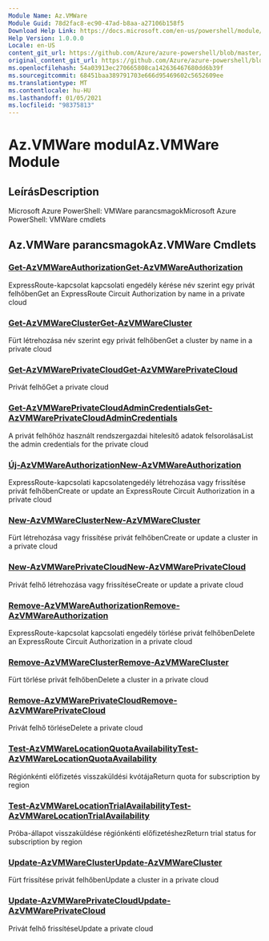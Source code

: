 ```yaml
---
Module Name: Az.VMWare
Module Guid: 78d2fac8-ec90-47ad-b8aa-a27106b158f5
Download Help Link: https://docs.microsoft.com/en-us/powershell/module/az.vmware
Help Version: 1.0.0.0
Locale: en-US
content_git_url: https://github.com/Azure/azure-powershell/blob/master/src/VMWare/help/Az.VMWare.md
original_content_git_url: https://github.com/Azure/azure-powershell/blob/master/src/VMWare/help/Az.VMWare.md
ms.openlocfilehash: 54a03913ec270665808ca142636467680dd6b39f
ms.sourcegitcommit: 68451baa389791703e666d95469602c5652609ee
ms.translationtype: MT
ms.contentlocale: hu-HU
ms.lasthandoff: 01/05/2021
ms.locfileid: "98375813"
---
```

# <span data-ttu-id="27760-101">Az.VMWare modul</span><span class="sxs-lookup"><span data-stu-id="27760-101">Az.VMWare Module</span></span>
## <span data-ttu-id="27760-102">Leírás</span><span class="sxs-lookup"><span data-stu-id="27760-102">Description</span></span>
<span data-ttu-id="27760-103">Microsoft Azure PowerShell: VMWare parancsmagok</span><span class="sxs-lookup"><span data-stu-id="27760-103">Microsoft Azure PowerShell: VMWare cmdlets</span></span>

## <span data-ttu-id="27760-104">Az.VMWare parancsmagok</span><span class="sxs-lookup"><span data-stu-id="27760-104">Az.VMWare Cmdlets</span></span>
### [<span data-ttu-id="27760-105">Get-AzVMWareAuthorization</span><span class="sxs-lookup"><span data-stu-id="27760-105">Get-AzVMWareAuthorization</span></span>](Get-AzVMWareAuthorization.md)
<span data-ttu-id="27760-106">ExpressRoute-kapcsolat kapcsolati engedély kérése név szerint egy privát felhőben</span><span class="sxs-lookup"><span data-stu-id="27760-106">Get an ExpressRoute Circuit Authorization by name in a private cloud</span></span>

### [<span data-ttu-id="27760-107">Get-AzVMWareCluster</span><span class="sxs-lookup"><span data-stu-id="27760-107">Get-AzVMWareCluster</span></span>](Get-AzVMWareCluster.md)
<span data-ttu-id="27760-108">Fürt létrehozása név szerint egy privát felhőben</span><span class="sxs-lookup"><span data-stu-id="27760-108">Get a cluster by name in a private cloud</span></span>

### [<span data-ttu-id="27760-109">Get-AzVMWarePrivateCloud</span><span class="sxs-lookup"><span data-stu-id="27760-109">Get-AzVMWarePrivateCloud</span></span>](Get-AzVMWarePrivateCloud.md)
<span data-ttu-id="27760-110">Privát felhő</span><span class="sxs-lookup"><span data-stu-id="27760-110">Get a private cloud</span></span>

### [<span data-ttu-id="27760-111">Get-AzVMWarePrivateCloudAdminCredentials</span><span class="sxs-lookup"><span data-stu-id="27760-111">Get-AzVMWarePrivateCloudAdminCredentials</span></span>](Get-AzVMWarePrivateCloudAdminCredentials.md)
<span data-ttu-id="27760-112">A privát felhőhöz használt rendszergazdai hitelesítő adatok felsorolása</span><span class="sxs-lookup"><span data-stu-id="27760-112">List the admin credentials for the private cloud</span></span>

### [<span data-ttu-id="27760-113">Új-AzVMWareAuthorization</span><span class="sxs-lookup"><span data-stu-id="27760-113">New-AzVMWareAuthorization</span></span>](New-AzVMWareAuthorization.md)
<span data-ttu-id="27760-114">ExpressRoute-kapcsolati kapcsolatengedély létrehozása vagy frissítése privát felhőben</span><span class="sxs-lookup"><span data-stu-id="27760-114">Create or update an ExpressRoute Circuit Authorization in a private cloud</span></span>

### [<span data-ttu-id="27760-115">New-AzVMWareCluster</span><span class="sxs-lookup"><span data-stu-id="27760-115">New-AzVMWareCluster</span></span>](New-AzVMWareCluster.md)
<span data-ttu-id="27760-116">Fürt létrehozása vagy frissítése privát felhőben</span><span class="sxs-lookup"><span data-stu-id="27760-116">Create or update a cluster in a private cloud</span></span>

### [<span data-ttu-id="27760-117">New-AzVMWarePrivateCloud</span><span class="sxs-lookup"><span data-stu-id="27760-117">New-AzVMWarePrivateCloud</span></span>](New-AzVMWarePrivateCloud.md)
<span data-ttu-id="27760-118">Privát felhő létrehozása vagy frissítése</span><span class="sxs-lookup"><span data-stu-id="27760-118">Create or update a private cloud</span></span>

### [<span data-ttu-id="27760-119">Remove-AzVMWareAuthorization</span><span class="sxs-lookup"><span data-stu-id="27760-119">Remove-AzVMWareAuthorization</span></span>](Remove-AzVMWareAuthorization.md)
<span data-ttu-id="27760-120">ExpressRoute-kapcsolat kapcsolati engedély törlése privát felhőben</span><span class="sxs-lookup"><span data-stu-id="27760-120">Delete an ExpressRoute Circuit Authorization in a private cloud</span></span>

### [<span data-ttu-id="27760-121">Remove-AzVMWareCluster</span><span class="sxs-lookup"><span data-stu-id="27760-121">Remove-AzVMWareCluster</span></span>](Remove-AzVMWareCluster.md)
<span data-ttu-id="27760-122">Fürt törlése privát felhőben</span><span class="sxs-lookup"><span data-stu-id="27760-122">Delete a cluster in a private cloud</span></span>

### [<span data-ttu-id="27760-123">Remove-AzVMWarePrivateCloud</span><span class="sxs-lookup"><span data-stu-id="27760-123">Remove-AzVMWarePrivateCloud</span></span>](Remove-AzVMWarePrivateCloud.md)
<span data-ttu-id="27760-124">Privát felhő törlése</span><span class="sxs-lookup"><span data-stu-id="27760-124">Delete a private cloud</span></span>

### [<span data-ttu-id="27760-125">Test-AzVMWareLocationQuotaAvailability</span><span class="sxs-lookup"><span data-stu-id="27760-125">Test-AzVMWareLocationQuotaAvailability</span></span>](Test-AzVMWareLocationQuotaAvailability.md)
<span data-ttu-id="27760-126">Régiónkénti előfizetés visszaküldési kvótája</span><span class="sxs-lookup"><span data-stu-id="27760-126">Return quota for subscription by region</span></span>

### [<span data-ttu-id="27760-127">Test-AzVMWareLocationTrialAvailability</span><span class="sxs-lookup"><span data-stu-id="27760-127">Test-AzVMWareLocationTrialAvailability</span></span>](Test-AzVMWareLocationTrialAvailability.md)
<span data-ttu-id="27760-128">Próba-állapot visszaküldése régiónkénti előfizetéshez</span><span class="sxs-lookup"><span data-stu-id="27760-128">Return trial status for subscription by region</span></span>

### [<span data-ttu-id="27760-129">Update-AzVMWareCluster</span><span class="sxs-lookup"><span data-stu-id="27760-129">Update-AzVMWareCluster</span></span>](Update-AzVMWareCluster.md)
<span data-ttu-id="27760-130">Fürt frissítése privát felhőben</span><span class="sxs-lookup"><span data-stu-id="27760-130">Update a cluster in a private cloud</span></span>

### [<span data-ttu-id="27760-131">Update-AzVMWarePrivateCloud</span><span class="sxs-lookup"><span data-stu-id="27760-131">Update-AzVMWarePrivateCloud</span></span>](Update-AzVMWarePrivateCloud.md)
<span data-ttu-id="27760-132">Privát felhő frissítése</span><span class="sxs-lookup"><span data-stu-id="27760-132">Update a private cloud</span></span>

